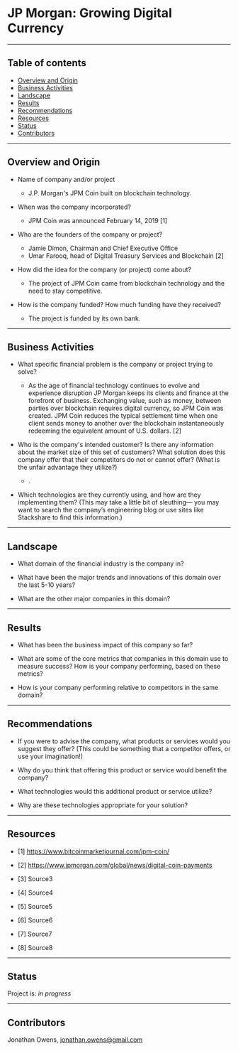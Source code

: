 # JP Morgan: Growing Digital Currency

---

## Table of contents
* [Overview and Origin](#overview-and-origin)
* [Business Activities](#business-activities)
* [Landscape](#landscape)
* [Results](#results)
* [Recommendations](#recommendations)
* [Resources](#resources)
* [Status](#status)
* [Contributors](#contributors)

---

## Overview and Origin

* Name of company and/or project
    - J.P. Morgan's JPM Coin built on blockchain technology.

* When was the company incorporated?
    - JPM Coin was announced February 14, 2019 [1]

* Who are the founders of the company or project?
    - Jamie Dimon, Chairman and Chief Executive Office
    - Umar Farooq, head of Digital Treasury Services and Blockchain [2]

* How did the idea for the company (or project) come about?
    - The project of JPM Coin came from blockchain technology and the need to stay competitive.

* How is the company funded? How much funding have they received?
    - The project is funded by its own bank.

---

## Business Activities

* What specific financial problem is the company or project trying to solve?
    - As the age of financial technology continues to evolve and experience disruption JP Morgan keeps its clients and finance at the forefront of business.  Exchanging value, such as money, between parties over blockchain requires digital currency, so JPM Coin was created.  JPM Coin reduces the typical settlement time when one client sends money to another over the blockchain instantaneously redeeming the equivalent amount of U.S. dollars. [2]

* Who is the company's intended customer?  Is there any information about the market size of this set of customers?
What solution does this company offer that their competitors do not or cannot offer? (What is the unfair advantage they utilize?)
    - .

* Which technologies are they currently using, and how are they implementing them? (This may take a little bit of sleuthing–– you may want to search the company’s engineering blog or use sites like Stackshare to find this information.)

---

## Landscape

* What domain of the financial industry is the company in?

* What have been the major trends and innovations of this domain over the last 5-10 years?

* What are the other major companies in this domain?

---

## Results

* What has been the business impact of this company so far?

* What are some of the core metrics that companies in this domain use to measure success? How is your company performing, based on these metrics?

* How is your company performing relative to competitors in the same domain?

---

## Recommendations

* If you were to advise the company, what products or services would you suggest they offer? (This could be something that a competitor offers, or use your imagination!)

* Why do you think that offering this product or service would benefit the company?

* What technologies would this additional product or service utilize?

* Why are these technologies appropriate for your solution?

---

## Resources

- [1] https://www.bitcoinmarketjournal.com/jpm-coin/

- [2] https://www.jpmorgan.com/global/news/digital-coin-payments

- [3] Source3

- [4] Source4

- [5] Source5

- [6] Source6

- [7] Source7

- [8] Source8

---

## Status

Project is: _in progress_

---

## Contributors

Jonathan Owens, jonathan.owens@gmail.com
